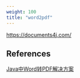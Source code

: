 ```yaml
---
weight: 100
title: "word2pdf"
---
```


https://documents4j.com/  



## References
[Java中Word转PDF解决方案](https://www.jianshu.com/p/6341014659f2)  

